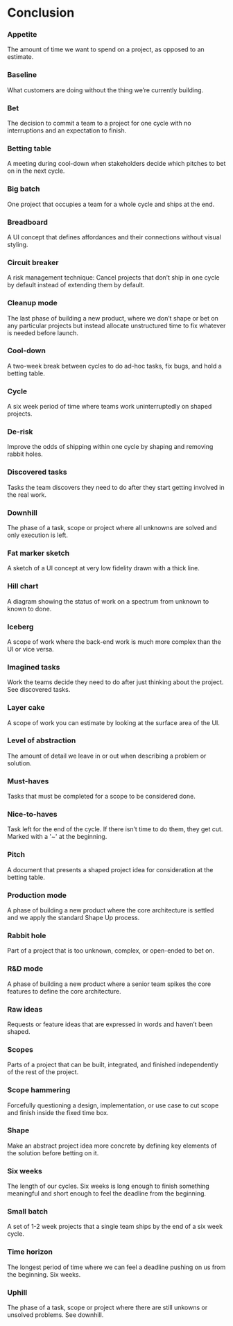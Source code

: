 # Conclusion

### Appetite

The amount of time we want to spend on a project, as opposed to an estimate.

### Baseline

What customers are doing without the thing we’re currently building.

### Bet

The decision to commit a team to a project for one cycle with no interruptions and an expectation to finish.

### Betting table

A meeting during cool-down when stakeholders decide which pitches to bet on in the next cycle.

### Big batch

One project that occupies a team for a whole cycle and ships at the end.

### Breadboard

A UI concept that defines affordances and their connections without visual styling.

### Circuit breaker

A risk management technique: Cancel projects that don’t ship in one cycle by default instead of extending them by default.

### Cleanup mode

The last phase of building a new product, where we don’t shape or bet on any particular projects but instead allocate unstructured time to fix whatever is needed before launch.

### Cool-down

A two-week break between cycles to do ad-hoc tasks, fix bugs, and hold a betting table.

### Cycle

A six week period of time where teams work uninterruptedly on shaped projects.

### De-risk

Improve the odds of shipping within one cycle by shaping and removing rabbit holes.

### Discovered tasks

Tasks the team discovers they need to do after they start getting involved in the real work.

### Downhill

The phase of a task, scope or project where all unknowns are solved and only execution is left.

### Fat marker sketch

A sketch of a UI concept at very low fidelity drawn with a thick line.

### Hill chart

A diagram showing the status of work on a spectrum from unknown to known to done.

### Iceberg

A scope of work where the back-end work is much more complex than the UI or vice versa.

### Imagined tasks

Work the teams decide they need to do after just thinking about the project. See discovered tasks.

### Layer cake

A scope of work you can estimate by looking at the surface area of the UI.

### Level of abstraction

The amount of detail we leave in or out when describing a problem or solution.

### Must-haves

Tasks that must be completed for a scope to be considered done.

### Nice-to-haves

Task left for the end of the cycle. If there isn’t time to do them, they get cut. Marked with a '~' at the beginning.

### Pitch

A document that presents a shaped project idea for consideration at the betting table.

### Production mode

A phase of building a new product where the core architecture is settled and we apply the standard Shape Up process.

### Rabbit hole

Part of a project that is too unknown, complex, or open-ended to bet on.

### R&D mode

A phase of building a new product where a senior team spikes the core features to define the core architecture.

### Raw ideas

Requests or feature ideas that are expressed in words and haven’t been shaped.

### Scopes

Parts of a project that can be built, integrated, and finished independently of the rest of the project.

### Scope hammering

Forcefully questioning a design, implementation, or use case to cut scope and finish inside the fixed time box.

### Shape

Make an abstract project idea more concrete by defining key elements of the solution before betting on it.

### Six weeks

The length of our cycles. Six weeks is long enough to finish something meaningful and short enough to feel the deadline from the beginning.

### Small batch

A set of 1-2 week projects that a single team ships by the end of a six week cycle.

### Time horizon

The longest period of time where we can feel a deadline pushing on us from the beginning. Six weeks.

### Uphill

The phase of a task, scope or project where there are still unkowns or unsolved problems. See downhill.
